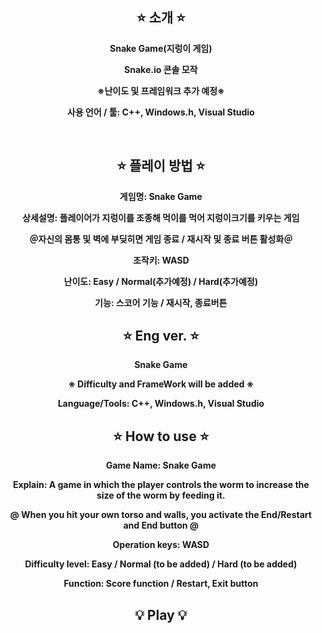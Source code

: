 <div align="center">

⭐ 소개 ⭐
------------
<b>Snake Game(지렁이 게임)

<b>Snake.io 콘솔 모작

※난이도 및 프레임워크 추가 예정※
  
사용 언어 / 툴: C++, Windows.h, Visual Studio

<br>

⭐ 플레이 방법 ⭐
----------
게임명: Snake Game

상세설명: 플레이어가 지렁이를 조종해 먹이를 먹어 지렁이크기를 키우는 게임

＠자신의 몸통 및 벽에 부딪히면 게임 종료 / 재시작 및 종료 버튼 활성화＠

조작키: WASD

난이도: Easy / Normal(추가예정) / Hard(추가예정)

기능: 스코어 기능 / 재시작, 종료버튼


⭐ Eng ver. ⭐
-----------
<b>Snake Game</b>
  
※ Difficulty and FrameWork will be added ※
  
Language/Tools: C++, Windows.h, Visual Studio


⭐ How to use ⭐
----------------
Game Name: Snake Game

Explain: A game in which the player controls the worm to increase the size of the worm by feeding it.

@ When you hit your own torso and walls, you activate the End/Restart and End button @

Operation keys: WASD

Difficulty level: Easy / Normal (to be added) / Hard (to be added)

Function: Score function / Restart, Exit button



💡 Play 💡
-------------
